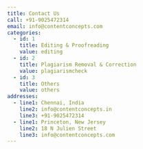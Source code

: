```yaml
---
title: Contact Us
call: +91-9025472314
email: info@contentconcepts.com
categories:
  - id: 1
    title: Editing & Proofreading
    value: editing
  - id: 2
    title: Plagiarism Removal & Correction
    value: plagiarismcheck
  - id: 3
    title: Others
    value: others
addresses:
  - line1: Chennai, India
    line2: info@contentconcepts.in
    line3: +91-9025472314
  - line1: Princeton, New Jersey
    line2: 18 N Julien Street
    line3: info@contentconcepts.com
---
```

